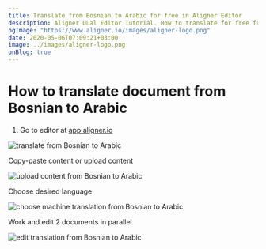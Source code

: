 ```yaml
---
title: Translate from Bosnian to Arabic for free in Aligner Editor
description: Aligner Dual Editor Tutorial. How to translate for free from Bosnian to Arabic. Aligner is multilingual document management platform. 
ogImage: "https://www.aligner.io/images/aligner-logo.png"
date: 2020-05-06T07:09:21+03:00
image: ../images/aligner-logo.png
onBlog: true
---
```


# How to translate document from Bosnian to Arabic

1. Go to editor at [app.aligner.io](https://app.aligner.io "Aligner App web page")

![translate from Bosnian to Arabic](../aligner-blank-editor.png "translate from Bosnian to Arabic")

Copy-paste content or upload content

![upload content from Bosnian to Arabic](../aligner-uploaded-document.png "upload content from Bosnian to Arabic")

Choose desired language

![choose machine translation from Bosnian to Arabic](../aligner-language-dropdown.png "choose machine translation from Bosnian to Arabic")

Work and edit 2 documents in parallel

![edit translation from Bosnian to Arabic](../aligner-double-sitded-editor.png "edit translation from Bosnian to Arabic")

